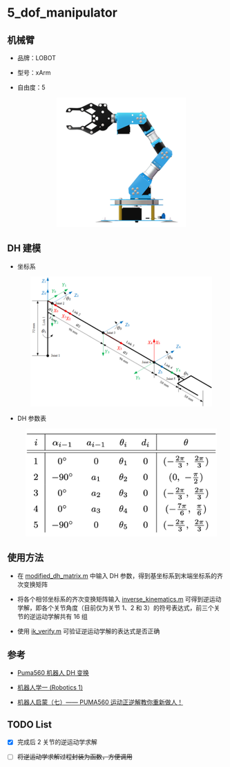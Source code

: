 # 5_dof_manipulator

## 机械臂

- 品牌：LOBOT

- 型号：xArm

- 自由度：5

  <div align=center><img src="images/manipulator.png" height="300"/></div>



## DH 建模

- 坐标系

  <div align=center><img src="images/coordinates.png" height="300"/></div>

- DH 参数表

  <div align=center><img src="images/dh_parameters.png" height="250"/></div>



## 使用方法

- 在 [modified_dh_matrix.m](scripts/modified_dh_matrix.m) 中输入 DH 参数，得到基坐标系到末端坐标系的齐次变换矩阵

- 将各个相邻坐标系的齐次变换矩阵输入 [inverse_kinematics.m](scripts/inverse_kinematics.m) 可得到逆运动学解，即各个关节角度（目前仅为关节 1、2 和 3）的符号表达式，前三个关节的逆运动学解共有 16 组

- 使用 [ik_verify.m](scripts/ik_verify.m) 可验证逆运动学解的表达式是否正确



## 参考

- [Puma560 机器人 DH 变换](https://blog.csdn.net/pengjc2001/article/details/70156333)

- [机器人学一 (Robotics 1)](https://zh.coursera.org/learn/robotics1)

- [机器人启蒙（七）—— PUMA560 运动正逆解教你重新做人！](http://blog.sina.com.cn/s/blog_131fa47b20102whij.html)



## TODO List

- [x] 完成后 2 关节的逆运动学求解

- [ ] ~~将逆运动学求解过程封装为函数，方便调用~~
